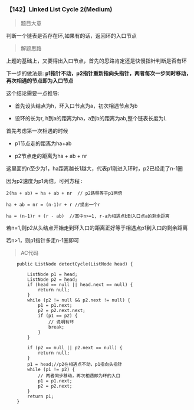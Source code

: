 
### 【142】Linked List Cycle 2(Medium)

> 题目大意 

判断一个链表是否存在环,如果有的话，返回环的入口节点

> 解题思路

上题的基础上，又要得出入口节点，首先的思路肯定还是快慢指针判断是否有环

下一步的做法是: **p1指针不动，p2指针重新指向头指针，两者每次一步同时移动，再次相遇的节点即为入口节点**

这个结论需要一点推导:

+ 首先设头结点为h，环入口节点为a，初次相遇节点为b

+ 设环的长为r, h到a的距离为ha，a到b的距离为ab,整个链表长度为L

首先考虑第一次相遇的时候

+ p1节点走的距离为ha+ab

+ p2节点走的距离为ha + ab + nr

这里面的n至少为1，ha距离越长1越大，代表p1刚进入环时，p2已经走了n-1圈

因为p2速度为p1两倍，可列方程 : 

```
2(ha + ab) = ha + ab + nr  // p2路程等于p1两倍

ha + ab = nr = (n-1)r + r //提出一个r

ha = (n-1)r + (r - ab)  //其中n>=1, r-a为相遇点b到入口点a的剩余距离

```

若n=1,则p2从头结点开始走到环入口的距离正好等于相遇点p1到入口的剩余距离

若n>1，则p1指针多走n-1圈即可


> AC代码

```
    public ListNode detectCycle(ListNode head) {

        ListNode p1 = head;
        ListNode p2 = head;
        if (head == null || head.next == null) {
            return null;
        }
        while (p2 != null && p2.next != null) {
            p1 = p1.next;
            p2 = p2.next.next;
            if (p1 == p2) {
                // 说明有环
                break;
            }
        }

        if (p2 == null || p2.next == null) {
            return null;
        }
        p1 = head;//p2在相遇点不动，p1指向头指针
        while (p1 != p2) {
            // 两者同步移动，再次相遇即为环的入口
            p1 = p1.next;
            p2 = p2.next;
        }
        return p1;
    }

```